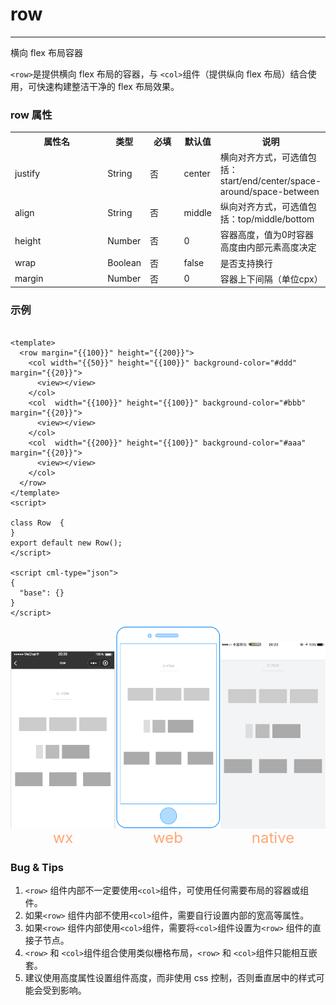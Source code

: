 # row

---

横向 flex 布局容器

`<row>`是提供横向 flex 布局的容器，与 `<col>`组件（提供纵向 flex 布局）结合使用，可快速构建整洁干净的 flex 布局效果。

### row 属性

<table>
  <tr>
    <th width="200px">属性名</th>
    <th>类型</th>
    <th width="60px">必填</th>
    <th>默认值</th>
    <th>说明</th>
  </tr>
  <tr>
    <td>justify</td>
    <td>String</td>
    <td>否</td>
    <td>center</td>
    <td>横向对齐方式，可选值包括：start/end/center/space-around/space-between</td>
  </tr>
  <tr>
    <td>align</td>
    <td>String</td>
    <td>否</td>
    <td>middle</td>
    <td>纵向对齐方式，可选值包括：top/middle/bottom</td>
  </tr>
  <tr>
    <td>height</td>
    <td>Number</td>
    <td>否</td>
    <td>0</td>
    <td>容器高度，值为0时容器高度由内部元素高度决定</td>
  </tr>
  <tr>
    <td>wrap</td>
    <td>Boolean</td>
    <td>否</td>
    <td>false</td>
    <td>是否支持换行</td>
  </tr>
  <tr>
    <td>margin</td>
    <td>Number</td>
    <td>否</td>
    <td>0</td>
    <td>容器上下间隔（单位cpx）</td>
  </tr>
</table>

### 示例

```vue

<template>
  <row margin="{{100}}" height="{{200}}">
    <col width="{{50}}" height="{{100}}" background-color="#ddd" margin="{{20}}">
      <view></view>
    </col>
    <col  width="{{100}}" height="{{100}}" background-color="#bbb" margin="{{20}}">
      <view></view>
    </col>
    <col  width="{{200}}" height="{{100}}" background-color="#aaa" margin="{{20}}">
      <view></view>
    </col>
  </row>
</template>
<script>

class Row  {
}
export default new Row();
</script>

<script cml-type="json">
{
  "base": {}
}
</script>
```

<div style="display: flex;flex-direction: row;justify-content: space-around; align-items: flex-end;">
  <div style="display: flex;flex-direction: column;align-items: center;">
    <img src="../images/row_wx.png" width="200px" />
    <text style="color: #fda775;font-size: 24px;">wx</text>
  </div>
  <div style="display: flex;flex-direction: column;align-items: center;">
    <img src="../images/row_web.png" width="200px" />
    <text style="color: #fda775;font-size: 24px;">web</text>
  </div>
  <div style="display: flex;flex-direction: column;align-items: center;">
    <img src="../images/row_weex.png" width="200px" />
    <text style="color: #fda775;font-size: 24px;">native</text>
  </div>
</div>

### Bug & Tips

1. `<row>` 组件内部不一定要使用`<col>`组件，可使用任何需要布局的容器或组件。
2. 如果`<row>` 组件内部不使用`<col>`组件，需要自行设置内部的宽高等属性。
3. 如果`<row>` 组件内部使用`<col>`组件，需要将`<col>`组件设置为`<row>` 组件的直接子节点。
4. `<row>` 和 `<col>`组件组合使用类似栅格布局，`<row>` 和 `<col>`组件只能相互嵌套。
5. 建议使用高度属性设置组件高度，而非使用 css 控制，否则垂直居中的样式可能会受到影响。
